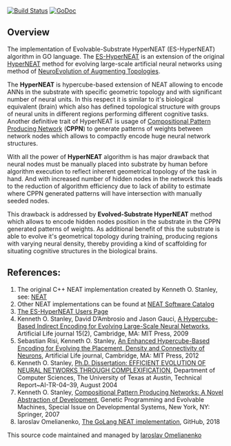 [![Build Status](https://travis-ci.org/yaricom/goESHyperNEAT.svg?branch=master)](https://travis-ci.org/yaricom/goESHyperNEAT) [![GoDoc](https://godoc.org/github.com/yaricom/goESHyperNEAT?status.svg)](https://godoc.org/github.com/yaricom/goESHyperNEAT)

## Overview
The implementation of Evolvable-Substrate HyperNEAT (ES-HyperNEAT) algorithm in GO language. The [ES-HyperNEAT][5] is an extension of the original
[HyperNEAT][4] method for evolving large-scale artificial neural networks using method of [NeuroEvolution of Augmenting Topologies][6].

The **HyperNEAT** is hypercube-based extension of NEAT allowing to encode ANNs in the substrate with specific geometric topology and with significant
number of neural units. In this respect it is similar to it's biological equivalent (brain) which also has defined topological
structure with groups of neural units in different regions performing different cognitive tasks. Another definitive trait
of HyperNEAT is usage of [Compositional Pattern Producing Network][7] (**CPPN**) to generate patterns of weights between network nodes
which allows to compactly encode huge neural network structures.

With all the power of **HyperNEAT** algorithm is has major drawback that neural nodes must be manually placed into substrate
by human before algorithm execution to reflect inherent geometrical topology of the task in hand. And with increased number
of hidden nodes in the network this leads to the reduction of algorithm efficiency due to lack of ability to estimate where
CPPN generated patterns will have intersection with manually seeded nodes.

This drawback is addressed by **Evolved-Substrate HyperNEAT** method which allows to encode hidden nodes position
in the substrate in the CPPN generated patterns of weights. As additional benefit of this the substrate is able to evolve it's
geometrical topology during training, producing regions with varying neural density, thereby providing a kind of scaffolding
for situating cognitive structures in the biological brains.


## References:

1. The original C++ NEAT implementation created by Kenneth O. Stanley, see: [NEAT][1]
2. Other NEAT implementations can be found at [NEAT Software Catalog][2]
3. [The ES-HyperNEAT Users Page][3]
4. Kenneth O. Stanley, David D’Ambrosio and Jason Gauci, [A Hypercube-Based Indirect Encoding for Evolving Large-Scale Neural Networks][4], Artificial Life journal 15(2), Cambridge, MA: MIT Press, 2009
5. Sebastian Risi, Kenneth O. Stanley, [An Enhanced Hypercube-Based Encoding for Evolving the Placement, Density and Connectivity of Neurons][5], Artificial Life journal, Cambridge, MA: MIT Press, 2012
6. Kenneth O. Stanley, [Ph.D. Dissertation: EFFICIENT EVOLUTION OF NEURAL NETWORKS THROUGH COMPLEXIFICATION][6], Department of Computer Sciences, The University of Texas at Austin, Technical Report~AI-TR-04–39, August 2004
7. Kenneth O. Stanley, [Compositional Pattern Producing Networks: A Novel Abstraction of Development][7], Genetic Programming and Evolvable Machines, Special Issue on Developmental Systems, New York, NY: Springer, 2007
8. Iaroslav Omelianenko, [The GoLang NEAT implementation][8], GitHub, 2018

This source code maintained and managed by [Iaroslav Omelianenko][9]


[1]:http://www.cs.ucf.edu/~kstanley/neat.html
[2]:http://eplex.cs.ucf.edu/neat_software/
[3]:http://eplex.cs.ucf.edu/hyperNEATpage/HyperNEAT.html
[4]:http://eplex.cs.ucf.edu/papers/stanley_alife09.pdf
[5]:https://www.mitpressjournals.org/doi/pdfplus/10.1162/ARTL_a_00071
[6]:http://nn.cs.utexas.edu/keyword?stanley:phd04
[7]:http://eplex.cs.ucf.edu/papers/stanley_gpem07.pdf
[8]:https://github.com/yaricom/goNEAT
[9]:https://io42.space
